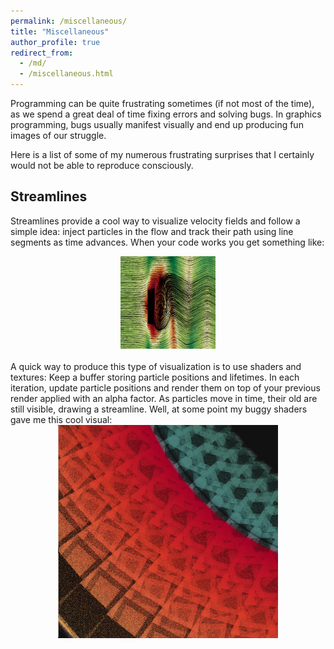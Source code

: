 ```yaml
---
permalink: /miscellaneous/
title: "Miscellaneous"
author_profile: true
redirect_from: 
  - /md/
  - /miscellaneous.html
---
```


Programming can be quite frustrating sometimes (if not most of the time), as we spend a great deal of time fixing errors and solving bugs. In graphics programming, bugs usually manifest visually and end up producing fun images of our struggle.

Here is a list of some of my numerous frustrating surprises that I certainly would not be able to reproduce consciously.

## Streamlines
Streamlines provide a cool way to visualize velocity fields and follow a simple idea: inject particles in the flow and track their path using line segments as time advances. When your code works you get something like:
<center>
<img src="../images/partflow.png" style="width:30%"> 
</center>
<br>
A quick way to produce this type of visualization is to use shaders and textures: Keep a buffer storing particle positions and lifetimes. In each iteration, update particle positions and render them on top of your previous render applied with an alpha factor. As particles move in time, their old are still visible, drawing a streamline. Well, at some point my buggy shaders gave me this cool visual:
<center>
<img src="../images/Untitled.png" style="width:70%"> 
</center>